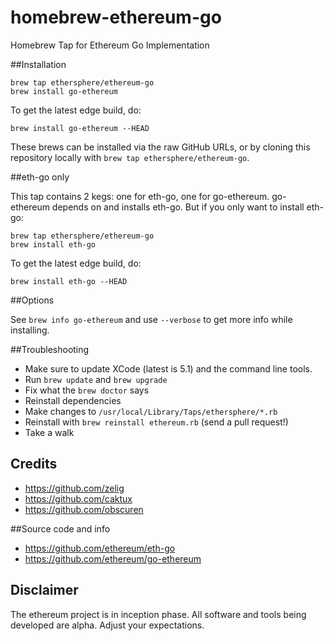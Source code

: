 homebrew-ethereum-go
====================

Homebrew Tap for Ethereum Go Implementation

##Installation

```
brew tap ethersphere/ethereum-go
brew install go-ethereum 
```

To get the latest edge build, do:
```
brew install go-ethereum --HEAD
```

These brews can be installed via the raw GitHub URLs, or by cloning this
repository locally with `brew tap ethersphere/ethereum-go`.

##eth-go only

This tap contains 2 kegs: one for eth-go, one for go-ethereum. go-ethereum depends on and installs eth-go. But if you only want to install eth-go:

```
brew tap ethersphere/ethereum-go
brew install eth-go
```

To get the latest edge build, do:
```
brew install eth-go --HEAD
```

##Options

See `brew info go-ethereum` and use `--verbose` to get more info while installing.

##Troubleshooting

* Make sure to update XCode (latest is 5.1) and the command line tools.
* Run `brew update` and `brew upgrade`
* Fix what the `brew doctor` says
* Reinstall dependencies
* Make changes to `/usr/local/Library/Taps/ethersphere/*.rb`
* Reinstall with `brew reinstall ethereum.rb` (send a pull request!)
* Take a walk

## Credits
* https://github.com/zelig
* https://github.com/caktux
* https://github.com/obscuren

##Source code and info
* https://github.com/ethereum/eth-go
* https://github.com/ethereum/go-ethereum

## Disclaimer

The ethereum project is in inception phase. All software and tools being developed are alpha. Adjust your expectations.
